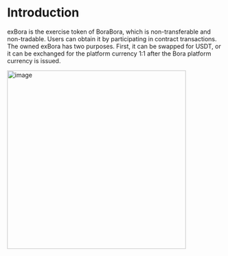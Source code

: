 # Introduction

exBora is the exercise token of BoraBora, which is non-transferable and non-tradable. Users can obtain it by participating in contract transactions. The owned exBora has two purposes. First, it can be swapped for USDT, or it can be exchanged for the platform currency 1:1 after the Bora platform currency is issued.

<img width="416" alt="image" src="https://github.com/boraboradao/Borabora-ExBora/assets/103490210/6754ea25-a5ef-4bc2-96e4-83998510d376">

